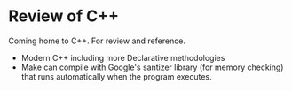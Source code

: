 # Review of C++

Coming home to C++. For review and reference.

- Modern C++ including more Declarative methodologies
- Make can compile with Google's santizer library (for memory checking) that runs automatically when the program executes.


